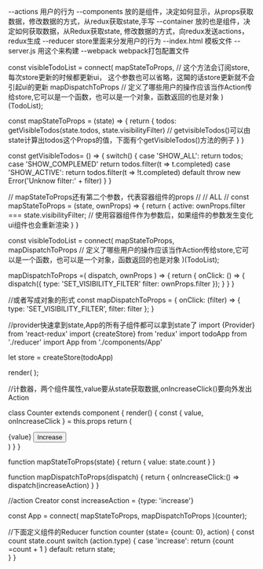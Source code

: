 --actions 用户的行为
--components 放的是组件，决定如何显示，从props获取数据，修改数据的方式，从redux获取state,手写
--container  放的也是组件，决定如何获取数据，从Redux获取state, 修改数据的方式，向redux发送actions， redux生成
--reducer    store里面来分发用户的行为
--index.html 模板文件
--server.js  用这个来构建
--webpack    webpack打包配置文件


const visibleTodoList = connect(
        mapStateToProps,   // 这个方法会订阅store,每次store更新的时候都更新ui，  这个参数也可以省略，这閪的话store更新就不会引起ui的更新
        mapDispatchToProps  // 定义了哪些用户的操作应该当作Action传给store,它可以是一个函数，也可以是一个对象，函数返回的也是对象
    )(TodoList);  

const mapStateToProps = (state) => {
    return {
        todos: getVisibleTodos(state.todos, state.visibilityFilter) // getvisibleTodos()可以由state计算出todos这个Props的值，下面有个getVisibleTodos()方法的例子
    }
}

const getVisibleTodos= () => {
    switch() {
        case 'SHOW_ALL':
         return todos;
        case 'SHOW_COMPLEMED'
         return todos.filter(t => t.completed)
        case 'SHOW_ACTIVE':
         return todos.filter(t => !t.completed)
        default 
         throw new Error('Unknow filter:' + filter)
    }
}

// mapStateToProps还有第二个参数，代表容器组件的props
//<FilterLink filter = 'SHOW_ALL'>
//   ALL
//</FILTERLink>
const mapStateToProps = (state, ownProps) => {
    return {
        active: ownProps.filter === state.visibilityFilter;  // 使用容器组件作为参数后，如果组件的参数发生变化ui组件也会重新渲染
    }
}



const visibleTodoList = connect(
        mapStateToProps,   
        mapDispatchToProps  // 定义了哪些用户的操作应该当作Action传给store,它可以是一个函数，也可以是一个对象，函数返回的也是对象
    )(TodoList); 

mapDispatchToProps =(
    dispatch,
    ownProps
    ) => {
    return {
        onClick: () => {
            dispatch({
                type: 'SET_VISIBILITY_FILTER'
                filter: ownProps.filter
            });
        }
    }
}

//或者写成对象的形式
const mapDispatchToProps = {
  onClick: (filter) => {
    type: 'SET_VISIBILITY_FILTER',
    filter: filter
  };
}


//provider快速拿到state,App的所有子组件都可以拿到state了
import {Provider} from 'react-redux'
import {createStore} from 'redux'
import todoApp from './reducer'
import App from './components/App'

let store = createStore(todoApp)

render(
    <Provider store={store}>
        <App/>
    </Provider>
    );

//计数器，两个组件属性,value要从state获取数据,onIncreaseClick()要向外发出Action

class Counter extends component {
    render() {
        const { value, onIncreaseClick } = this.props
        return (
            <div>
                <span>{value}</span>
                <button onClick={onIncreaseClick}>Increase</button>
            </div>
        )
    }
}

function mapStateToProps(state) {
    return {
        value: state.count
    }
}

function mapDispatchToProps(dispatch) {
    return {
        onIncreaseClick:() => dispatch(increaseAction)
    }
}

//action Creator
const increaseAction = {type: 'increase'}

const App = connect(
    mapStateToProps,
    mapDispatchToProps
)(counter);


//下面定义组件的Reducer
function counter (state= {count: 0}, action) {
    const count state.count
    switch (action.type) {
        case 'increase': 
            return {count =count + 1 }
        default:
            return state;        
    }
}






































